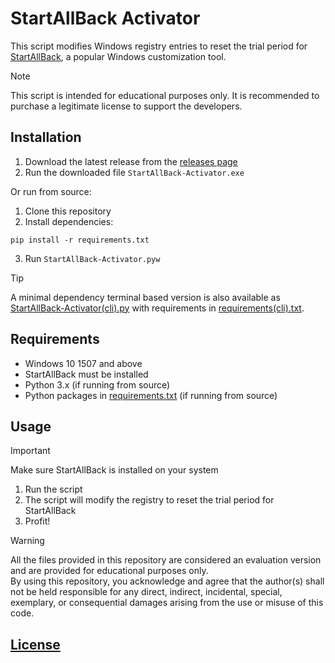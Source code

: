 # StartAllBack Activator

This script modifies Windows registry entries to reset the trial period for [StartAllBack](https://www.startallback.com/), a popular Windows customization tool.

> [!NOTE]
> This script is intended for educational purposes only. It is recommended to purchase a legitimate license to support the developers.

## Installation

1. Download the latest release from the [releases page](https://github.com/singhmanasmay/startallback-activator/releases)
3. Run the downloaded file `StartAllBack-Activator.exe`

Or run from source:

1. Clone this repository
2. Install dependencies:
```
pip install -r requirements.txt
```
3. Run `StartAllBack-Activator.pyw`

> [!TIP]
> A minimal dependency terminal based version is also available as [StartAllBack-Activator(cli).py](StartAllBack-Activator(basic).py) with requirements in [requirements(cli).txt](requirements(basic).txt).

## Requirements

- Windows 10 1507 and above
- StartAllBack must be installed
- Python 3.x (if running from source)
- Python packages in [requirements.txt](requirements.txt) (if running from source)

## Usage

> [!IMPORTANT]
> Make sure StartAllBack is installed on your system

1. Run the script
2. The script will modify the registry to reset the trial period for StartAllBack
3. Profit!

> [!WARNING]
> All the files provided in this repository are considered an evaluation version and are provided for educational purposes only.\
> By using this repository, you acknowledge and agree that the author(s) shall not be held responsible for any direct, indirect, incidental, special, exemplary, or consequential damages arising from the use or misuse of this code.


## [License](LICENSE)
